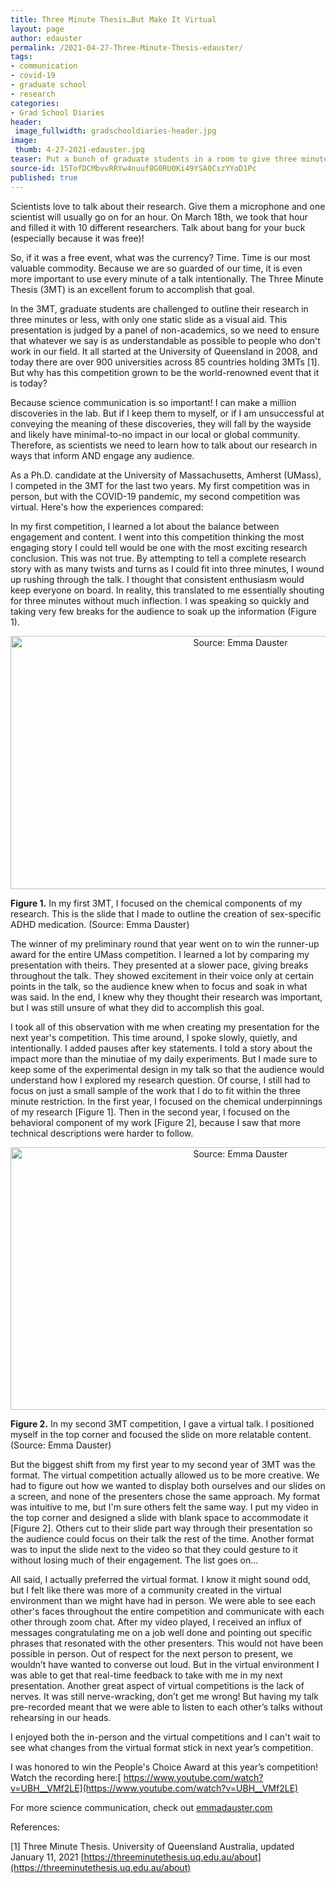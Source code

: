 ```yaml
---
title: Three Minute Thesis…But Make It Virtual
layout: page
author: edauster
permalink: /2021-04-27-Three-Minute-Thesis-edauster/
tags:
- communication
- covid-19
- graduate school
- research
categories:
- Grad School Diaries
header:
 image_fullwidth: gradschooldiaries-header.jpg
image:
 thumb: 4-27-2021-edauster.jpg
teaser: Put a bunch of graduate students in a room to give three minute talks about their research. Then, put them on a Zoom call and see how it changes. What did I learn from one year to the next?
source-id: 15TofDCMbvvRRYw4nuuf8G0RU0Ki49YSA0CszYYoD1Pc
published: true
---
```


Scientists love to talk about their research. Give them a microphone and one scientist will usually go on for an hour. On March 18th, we took that hour and filled it with 10 different researchers. Talk about bang for your buck (especially because it was free)!

So, if it was a free event, what was the currency? Time. Time is our most valuable commodity. Because we are so guarded of our time, it is even more important to use every minute of a talk intentionally. The Three Minute Thesis (3MT) is an excellent forum to accomplish that goal.

In the 3MT, graduate students are challenged to outline their research in three minutes or less, with only one static slide as a visual aid. This presentation is judged by a panel of non-academics, so we need to ensure that whatever we say is as understandable as possible to people who don't work in our field. It all started at the University of Queensland in 2008, and today there are over 900 universities across 85 countries holding 3MTs [1]. But why has this competition grown to be the world-renowned event that it is today?

Because science communication is so important! I can make a million discoveries in the lab. But if I keep them to myself, or if I am unsuccessful at conveying the meaning of these discoveries, they will fall by the wayside and likely have minimal-to-no impact in our local or global community. Therefore, as scientists we need to learn how to talk about our research in ways that inform AND engage any audience.

As a Ph.D. candidate at the University of Massachusetts, Amherst (UMass), I competed in the 3MT for the last two years. My first competition was in person, but with the COVID-19 pandemic, my second competition was virtual. Here's how the experiences compared:

In my first competition, I learned a lot about the balance between engagement and content. I went into this competition thinking the most engaging story I could tell would be one with the most exciting research conclusion. This was not true. By attempting to tell a complete research story with as many twists and turns as I could fit into three minutes, I wound up rushing through the talk. I thought that consistent enthusiasm would keep everyone on board. In reality, this translated to me essentially shouting for three minutes without much inflection. I was speaking so quickly and taking very few breaks for the audience to soak up the information (Figure 1).

<center><a data-flickr-embed="true" href="https://www.flickr.com/photos/139839751@N06/51102256515/in/dateposted-public/" title="Source: Emma Dauster"><img src="https://live.staticflickr.com/65535/51102256515_30ccca0423_m.jpg" width="720" height="405" alt="Source: Emma Dauster"></a><script async src="//embedr.flickr.com/assets/client-code.js" charset="utf-8"></script></center>

**Figure 1.** In my first 3MT, I focused on the chemical components of my research. This is the slide that I made to outline the creation of sex-specific ADHD medication. (Source: Emma Dauster)

The winner of my preliminary round that year went on to win the runner-up award for the entire UMass competition. I learned a lot by comparing my presentation with theirs. They presented at a slower pace, giving breaks throughout the talk. They showed excitement in their voice only at certain points in the talk, so the audience knew when to focus and soak in what was said. In the end, I knew why they thought their research was important, but I was still unsure of what they did to accomplish this goal.

I took all of this observation with me when creating my presentation for the next year's competition. This time around, I spoke slowly, quietly, and intentionally. I added pauses after key statements. I told a story about the impact more than the minutiae of my daily experiments. But I made sure to keep some of the experimental design in my talk so that the audience would understand how I explored my research question. Of course, I still had to focus on just a small sample of the work that I do to fit within the three minute restriction. In the first year, I focused on the chemical underpinnings of my research [Figure 1]. Then in the second year, I focused on the behavioral component of my work [Figure 2], because I saw that more technical descriptions were harder to follow.

<center><a data-flickr-embed="true" href="https://www.flickr.com/photos/139839751@N06/51101426794/in/dateposted-public/" title="Source: Emma Dauster"><img src="https://live.staticflickr.com/65535/51101426794_4eaeb50b6b_m.jpg" width="720" height="420" alt="Source: Emma Dauster"></a><script async src="//embedr.flickr.com/assets/client-code.js" charset="utf-8"></script></center>

**Figure 2.** In my second 3MT competition, I gave a virtual talk. I positioned myself in the top corner and focused the slide on more relatable content. (Source: Emma Dauster)

But the biggest shift from my first year to my second year of 3MT was the format. The virtual competition actually allowed us to be more creative. We had to figure out how we wanted to display both ourselves and our slides on a screen, and none of the presenters chose the same approach. My format was intuitive to me, but I'm sure others felt the same way. I put my video in the top corner and designed a slide with blank space to accommodate it [Figure 2]. Others cut to their slide part way through their presentation so the audience could focus on their talk the rest of the time. Another format was to input the slide next to the video so that they could gesture to it without losing much of their engagement. The list goes on...

All said, I actually preferred the virtual format. I know it might sound odd, but I felt like there was more of a community created in the virtual environment than we might have had in person. We were able to see each other's faces throughout the entire competition and communicate with each other through zoom chat. After my video played, I received an influx of messages congratulating me on a job well done and pointing out specific phrases that resonated with the other presenters. This would not have been possible in person. Out of respect for the next person to present, we wouldn’t have wanted to converse out loud. But in the virtual environment I was able to get that real-time feedback to take with me in my next presentation. Another great aspect of virtual competitions is the lack of nerves. It was still nerve-wracking, don’t get me wrong! But having my talk pre-recorded meant that we were able to listen to each other’s talks without rehearsing in our heads.

I enjoyed both the in-person and the virtual competitions and I can't wait to see what changes from the virtual format stick in next year’s competition.

I was honored to win the People's Choice Award at this year’s competition! Watch the recording here:[ https://www.youtube.com/watch?v=UBH__VMf2LE](https://www.youtube.com/watch?v=UBH__VMf2LE)

For more science communication, check out [emmadauster.com](https://emmadauster.com/)

 

References:

[1] Three Minute Thesis. University of Queensland Australia, updated January 11, 2021 [https://threeminutethesis.uq.edu.au/about](https://threeminutethesis.uq.edu.au/about)

